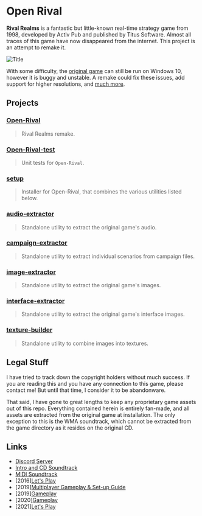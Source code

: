 # Open Rival

**Rival Realms** is a fantastic but little-known real-time strategy game from 1998, developed by Activ Pub and published by Titus Software. Almost all traces of this game have now disappeared from the internet. This project is an attempt to remake it.

![Title](http://danjb.com/images/rival_realms/title.jpg)

With some difficulty, the [original game](https://www.old-games.com/download/5514/rival-realms) can still be run on Windows 10, however it is buggy and unstable. A remake could fix these issues, add support for higher resolutions, and [much more](https://github.com/Danjb1/open-rival/blob/master/docs/TODO.md#enhancements).

## Projects

### [Open-Rival](/Open-Rival)

> Rival Realms remake.

### [Open-Rival-test](/Open-Rival-test)

> Unit tests for `Open-Rival`.

### [setup](/setup)

> Installer for Open-Rival, that combines the various utilities listed below.

### [audio-extractor](/audio-extractor)

> Standalone utility to extract the original game's audio.

### [campaign-extractor](/campaign-extractor)

> Standalone utility to extract individual scenarios from campaign files.

### [image-extractor](/image-extractor)

> Standalone utility to extract the original game's images.

### [interface-extractor](/interface-extractor)

> Standalone utility to extract the original game's interface images.

### [texture-builder](/texture-builder)

> Standalone utility to combine images into textures.

## Legal Stuff

I have tried to track down the copyright holders without much success. If you are reading this and you have any connection to this game, please contact me! But until that time, I consider it to be abandonware.

That said, I have gone to great lengths to keep any proprietary game assets out of this repo. Everything contained herein is entirely fan-made, and all assets are extracted from the original game at installation. The only exception to this is the WMA soundtrack, which cannot be extracted from the game directory as it resides on the original CD.

## Links

 - [Discord Server](https://discord.gg/R7E4KWT)
 - [Intro and CD Soundtrack](https://youtube.com/playlist?list=PL6389EE9ABE2B104B)
 - [MIDI Soundtrack](https://youtube.com/playlist?list=PLfJwVz0VSvZn0sx5pwbGimYG6NtHA3TZP)
 - [2016][Let's Play](https://youtu.be/bSefVvZnxKs)
 - [2019][Multiplayer Gameplay & Set-up Guide](https://youtu.be/KzTm1MCKrLI)
 - [2019][Gameplay](https://youtu.be/3VcExo3szcc)
 - [2020][Gameplay](https://youtu.be/3dcCDnHEAzc)
 - [2021][Let's Play](https://youtube.com/playlist?list=PLFl3jwQIfR7-yusWQIiqZ-5LarDx-ixdS)
